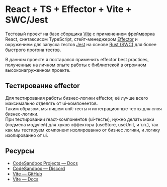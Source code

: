 # React + TS + Effector + Vite + SWC/Jest

Тестовый проект на базе сборщика [Vite](https://vitejs.dev) с применением фреймворка React, синтаксисом TypeScript, стейт-менеджером [Effector](https://effector.dev/ru/) и окружением для запуска тестов [Jest](https://jestjs.io/ru/) на основе [Rust (SWC)](https://swc.rs/docs/usage/jest) для более быстрого прогона тестов.

В данном проекте я постарался применить effector best practices, полученные на личном опыте работы с библиотекой в огромном высоконагруженном проекте.

## Тестирование effector
Для тестирования работы бизнес-логики effector, её лучше всего максимально отделять от ui-компонентов.  
Таким образом, мы пишем unit-тесты и интеграционные тесты для слоя бизнес-логики.  
При тестировании react-компонентов (ui-тесты), нужно делать моки (подмена модулей) для хуков эффектора (useStore, useUnit, и т.п.), так как мы тестируем компонент изолированно от бизнес логики, и логику изолированно от ui.


## Ресурсы

- [CodeSandbox Projects — Docs](https://codesandbox.io/docs/projects)
- [CodeSandbox — Discord](https://discord.gg/Ggarp3pX5H)
- [Vite — GitHub](https://github.com/vitejs/vite)
- [Vite — Docs](https://vitejs.dev/guide/)

